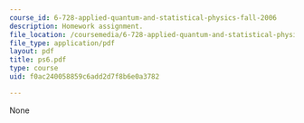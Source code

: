 ```yaml
---
course_id: 6-728-applied-quantum-and-statistical-physics-fall-2006
description: Homework assignment.
file_location: /coursemedia/6-728-applied-quantum-and-statistical-physics-fall-2006/f0ac240058859c6add2d7f8b6e0a3782_ps6.pdf
file_type: application/pdf
layout: pdf
title: ps6.pdf
type: course
uid: f0ac240058859c6add2d7f8b6e0a3782

---
```

None